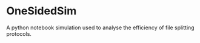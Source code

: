 # OneSidedSim
A python notebook simulation used to analyse the efficiency of file splitting protocols.
